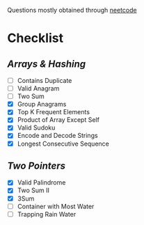 Questions mostly obtained through [neetcode](https://neetcode.io/practice)
# Checklist

## *Arrays & Hashing*
- [ ] Contains Duplicate	
- [ ] Valid Anagram	
- [ ] Two Sum	
- [x] Group Anagrams	
- [x] Top K Frequent Elements	
- [x] Product of Array Except Self	
- [x] Valid Sudoku	
- [x] Encode and Decode Strings	
- [x] Longest Consecutive Sequence

## *Two Pointers*
- [x] Valid Palindrome	
- [x] Two Sum II	
- [x] 3Sum	
- [ ] Container with Most Water	
- [ ] Trapping Rain Water